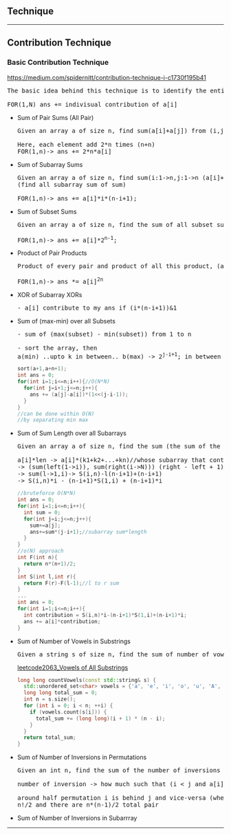 ## Technique

---

## Contribution Technique

### Basic Contribution Technique

https://medium.com/spidernitt/contribution-technique-i-c1730f195b41

<pre>
The basic idea behind this technique is to identify the entities (basic elements) that constitute the final answer. We need an answer to this question: “What is my final answer made up of?” Then, we would iterate on each entity and find its own contribution to the final answer.

FOR(1,N) ans += indivisual contribution of a[i] 
</pre>

- Sum of Pair Sums (All Pair)

  <pre>
  Given an array a of size n, find sum(a[i]+a[j]) from (i,j)->1 to n 
  
  Here, each element add 2*n times (n+n)
  FOR(1,n)-> ans += 2*n*a[i]
  </pre>

- Sum of Subarray Sums

  <pre>
  Given an array a of size n, find sum(i:1->n,j:1->n (a[i]+a[i+1]+...+a[j]))
  (find all subarray sum of sum)
  
  FOR(1,n)-> ans += a[i]*i*(n-i+1);
  </pre>

- Sum of Subset Sums

  <pre>
  Given an array a of size n, find the sum of all subset sums of a (ans modulo 1e9+7)
  
  FOR(1,n)-> ans += a[i]*2<sup>n-1</sup>;
  </pre>

- Product of Pair Products

  <pre>
  Product of every pair and product of all this product, (ans modulo 1e9+7)
  
  FOR(1,n)-> ans *= a[i]<sup>2n</sup> 
  </pre>

- XOR of Subarray XORs

  <pre>
  - a[i] contribute to my ans if (i*(n-i+1))&1
  </pre>

- Sum of (max-min) over all Subsets

  <pre>
  - sum of (max(subset) - min(subset)) from 1 to n
  
  - sort the array, then
  a(min) ..upto k in between.. b(max) -> 2<sup>j-i+1</sup>; in between element, k = j-i+1
  </pre>

  ```cpp
  sort(a+1,a+n+1);
  int ans = 0;
  for(int i=1;i<=n;i++){//O(N*N)
    for(int j=i+1;j<=n;j++){
      ans += (a[j]-a[i])*(1<<(j-i-1));
    }
  }
  //can be done within O(N)
  //by separating min max
  ```

- Sum of Sum Length over all Subarrays

  <pre>
  Given an array a of size n, find the sum (the sum of the subarray multiplied by the length of the subarray) over all subarrays of a.
  
  a[i]*len -> a[i]*(k1+k2+...+kn)//whose subarray that contain a[i], sum of their length
  -> (sum(left(1->i)), sum(right(i->N))) (right - left + 1)
  -> sum(l->1,i)-> S(i,n)-l(n-i+1)+(n-i+1)
  -> S(i,n)*i - (n-i+1)*S(1,i) + (n-i+1)*i
  </pre>

  ```cpp
  //bruteforce O(N*N)
  int ans = 0;
  for(int i=1;i<=n;i++){
    int sum = 0;
    for(int j=i;j<=n;j++){
      sum+=a[j];
      ans+=sum*(j-i+1);//subarray sum*length
    }
  }
  //o(N) approach
  int F(int n){
    return n*(n+1)/2;
  }
  int S(int l,int r){
    return F(r)-F(l-1);//l to r sum
  }
  ...
  int ans = 0;
  for(int i=1;i<=n;i++){
    int contribution = S(i,n)*i-(n-i+1)*S(1,i)+(n-i+1)*i;
    ans += a[i]*contribution;
  }
  ```

- Sum of Number of Vowels in Substrings

  <pre>
  Given a string s of size n, find the sum of number of vowels in all substrings of s.
  </pre>

  [leetcode2063_Vowels of All Substrings]()

  ```cpp
  long long countVowels(const std::string& s) {
    std::unordered_set<char> vowels = {'a', 'e', 'i', 'o', 'u', 'A', 'E', 'I', 'O', 'U'};
    long long total_sum = 0;
    int n = s.size();
    for (int i = 0; i < n; ++i) {
      if (vowels.count(s[i])) {
        total_sum += (long long)(i + 1) * (n - i);
      }
    }
    return total_sum;
  }
  ```

- Sum of Number of Inversions in Permutations

  <pre>
  Given an int n, find the sum of the number of inversions in all permutations (1,2...n)
  
  number of inversion -> how much such that (i < j and a[i] > a[j])
  
  around half permutation i is behind j and vice-versa (where a[i]>a[j])
  n!/2 and there are n*(n-1)/2 total pair
  </pre>

- Sum of Number of Inversions in Subarrray

---
